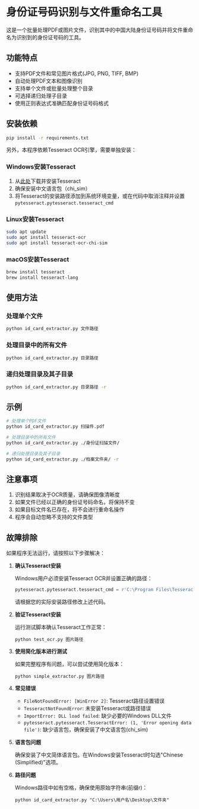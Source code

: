 # 身份证号码识别与文件重命名工具

这是一个批量处理PDF或图片文件，识别其中的中国大陆身份证号码并将文件重命名为识别到的身份证号码的工具。

## 功能特点

- 支持PDF文件和常见图片格式(JPG, PNG, TIFF, BMP)
- 自动处理PDF文本和图像识别
- 支持单个文件或批量处理整个目录
- 可选择递归处理子目录
- 使用正则表达式准确匹配身份证号码格式

## 安装依赖

```bash
pip install -r requirements.txt
```

另外，本程序依赖Tesseract OCR引擎，需要单独安装：

### Windows安装Tesseract

1. 从[此处](https://github.com/UB-Mannheim/tesseract/wiki)下载并安装Tesseract
2. 确保安装中文语言包（chi_sim）
3. 将Tesseract的安装路径添加到系统环境变量，或在代码中取消注释并设置`pytesseract.pytesseract.tesseract_cmd`

### Linux安装Tesseract

```bash
sudo apt update
sudo apt install tesseract-ocr
sudo apt install tesseract-ocr-chi-sim
```

### macOS安装Tesseract

```bash
brew install tesseract
brew install tesseract-lang
```

## 使用方法

### 处理单个文件

```bash
python id_card_extractor.py 文件路径
```

### 处理目录中的所有文件

```bash
python id_card_extractor.py 目录路径
```

### 递归处理目录及其子目录

```bash
python id_card_extractor.py 目录路径 -r
```

## 示例

```bash
# 处理单个PDF文件
python id_card_extractor.py 扫描件.pdf

# 处理目录中的所有文件
python id_card_extractor.py ./身份证扫描文件/

# 递归处理目录及其子目录
python id_card_extractor.py ./档案文件夹/ -r
```

## 注意事项

1. 识别结果取决于OCR质量，请确保图像清晰度
2. 如果文件已经以正确的身份证号码命名，将保持不变
3. 如果目标文件名已存在，将不会进行重命名操作
4. 程序会自动忽略不支持的文件类型 

## 故障排除

如果程序无法运行，请按照以下步骤解决：

1. **确认Tesseract安装**
   
   Windows用户必须安装Tesseract OCR并设置正确的路径：
   ```python
   pytesseract.pytesseract.tesseract_cmd = r'C:\Program Files\Tesseract-OCR\tesseract.exe'
   ```
   
   请根据您的实际安装路径修改上述代码。

2. **验证Tesseract安装**
   
   运行测试脚本确认Tesseract工作正常：
   ```
   python test_ocr.py 图片路径
   ```

3. **使用简化版本进行测试**
   
   如果完整程序有问题，可以尝试使用简化版本：
   ```
   python simple_extractor.py 图片路径
   ```

4. **常见错误**

   - `FileNotFoundError: [WinError 2]`: Tesseract路径设置错误
   - `TesseractNotFoundError`: 未安装Tesseract或路径错误  
   - `ImportError: DLL load failed`: 缺少必要的Windows DLL文件
   - `pytesseract.pytesseract.TesseractError: (1, 'Error opening data file')`: 缺少语言包，确保安装了中文语言包(chi_sim)

5. **语言包问题**
   
   确保安装了中文简体语言包。在Windows安装Tesseract时勾选"Chinese (Simplified)"选项。

6. **路径问题**
   
   Windows路径中如有空格，确保使用原始字符串(前缀r)：
   ```
   python id_card_extractor.py "C:\Users\用户名\Desktop\文件夹"
   ``` 